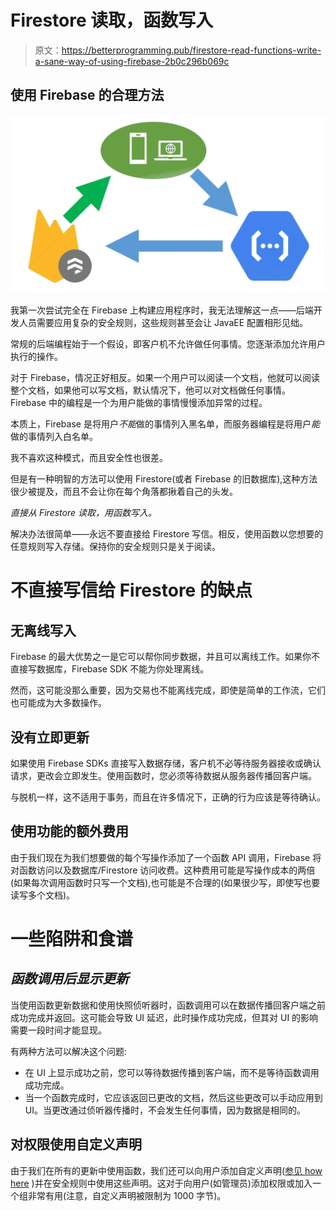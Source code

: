 # Firestore 读取，函数写入

> 原文：<https://betterprogramming.pub/firestore-read-functions-write-a-sane-way-of-using-firebase-2b0c296b069c>

## 使用 Firebase 的合理方法

![](img/9498654fe9cc37bd83862ddb38ef61f4.png)

我第一次尝试完全在 Firebase 上构建应用程序时，我无法理解这一点——后端开发人员需要应用复杂的安全规则，这些规则甚至会让 JavaEE 配置相形见绌。

常规的后端编程始于一个假设，即客户机不允许做任何事情。您逐渐添加允许用户执行的操作。

对于 Firebase，情况正好相反。如果一个用户可以阅读一个文档，他就可以阅读整个文档，如果他可以写文档，默认情况下，他可以对文档做任何事情。Firebase 中的编程是一个为用户能做的事情慢慢添加异常的过程。

本质上，Firebase 是将用户*不能*做的事情列入黑名单，而服务器编程是将用户*能*做的事情列入白名单。

我不喜欢这种模式，而且安全性也很差。

但是有一种明智的方法可以使用 Firestore(或者 Firebase 的旧数据库),这种方法很少被提及，而且不会让你在每个角落都揪着自己的头发。

*直接从 Firestore 读取，用函数写入。*

解决办法很简单——永远不要直接给 Firestore 写信。相反，使用函数以您想要的任意规则写入存储。保持你的安全规则只是关于阅读。

# 不直接写信给 Firestore 的缺点

## **无离线写入**

Firebase 的最大优势之一是它可以帮你同步数据，并且可以离线工作。如果你不直接写数据库，Firebase SDK 不能为你处理离线。

然而，这可能没那么重要，因为交易也不能离线完成，即使是简单的工作流，它们也可能成为大多数操作。

## **没有立即更新**

如果使用 Firebase SDKs 直接写入数据存储，客户机不必等待服务器接收或确认请求，更改会立即发生。使用函数时，您必须等待数据从服务器传播回客户端。

与脱机一样，这不适用于事务，而且在许多情况下，正确的行为应该是等待确认。

## **使用功能的额外费用**

由于我们现在为我们想要做的每个写操作添加了一个函数 API 调用，Firebase 将对函数访问以及数据库/Firestore 访问收费。这种费用可能是写操作成本的两倍(如果每次调用函数时只写一个文档),也可能是不合理的(如果很少写，即使写也要读写多个文档)。

# 一些陷阱和食谱

## *函数调用后显示更新*

当使用函数更新数据和使用快照侦听器时，函数调用可以在数据传播回客户端之前成功完成并返回。这可能会导致 UI 延迟，此时操作成功完成，但其对 UI 的影响需要一段时间才能显现。

有两种方法可以解决这个问题:

*   在 UI 上显示成功之前，您可以等待数据传播到客户端，而不是等待函数调用成功完成。
*   当一个函数完成时，它应该返回已更改的文档，然后这些更改可以手动应用到 UI。当更改通过侦听器传播时，不会发生任何事情，因为数据是相同的。

## 对权限使用自定义声明

由于我们在所有的更新中使用函数，我们还可以向用户添加自定义声明([参见 how here](https://firebase.google.com/docs/auth/admin/custom-claims) )并在安全规则中使用这些声明。这对于向用户(如管理员)添加权限或加入一个组非常有用(注意，自定义声明被限制为 1000 字节)。